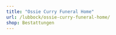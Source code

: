 ```yaml
---
title: "Ossie Curry Funeral Home"
url: /lubbock/ossie-curry-funeral-home/
shop: Bestattungen
---
```

